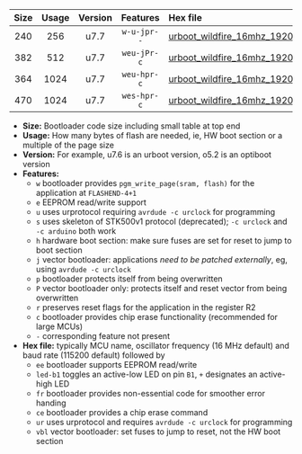 |Size|Usage|Version|Features|Hex file|
|:-:|:-:|:-:|:-:|:--|
|240|256|u7.7|`w-u-jpr--`|[urboot_wildfire_16mhz_19200bps_led+b5_ur_vbl.hex](https://raw.githubusercontent.com/stefanrueger/urboot.hex/main/boards/wildfire/fcpu_16mhz/19200_bps/urboot_wildfire_16mhz_19200bps_led+b5_ur_vbl.hex)|
|382|512|u7.7|`weu-jPr-c`|[urboot_wildfire_16mhz_19200bps_ee_led+b5_fr_ce_ur_vbl.hex](https://raw.githubusercontent.com/stefanrueger/urboot.hex/main/boards/wildfire/fcpu_16mhz/19200_bps/urboot_wildfire_16mhz_19200bps_ee_led+b5_fr_ce_ur_vbl.hex)|
|364|1024|u7.7|`weu-hpr-c`|[urboot_wildfire_16mhz_19200bps_ee_led+b5_fr_ce_ur.hex](https://raw.githubusercontent.com/stefanrueger/urboot.hex/main/boards/wildfire/fcpu_16mhz/19200_bps/urboot_wildfire_16mhz_19200bps_ee_led+b5_fr_ce_ur.hex)|
|470|1024|u7.7|`wes-hpr-c`|[urboot_wildfire_16mhz_19200bps_ee_led+b5_fr_ce.hex](https://raw.githubusercontent.com/stefanrueger/urboot.hex/main/boards/wildfire/fcpu_16mhz/19200_bps/urboot_wildfire_16mhz_19200bps_ee_led+b5_fr_ce.hex)|

- **Size:** Bootloader code size including small table at top end
- **Usage:** How many bytes of flash are needed, ie, HW boot section or a multiple of the page size
- **Version:** For example, u7.6 is an urboot version, o5.2 is an optiboot version
- **Features:**
  + `w` bootloader provides `pgm_write_page(sram, flash)` for the application at `FLASHEND-4+1`
  + `e` EEPROM read/write support
  + `u` uses urprotocol requiring `avrdude -c urclock` for programming
  + `s` uses skeleton of STK500v1 protocol (deprecated); `-c urclock` and `-c arduino` both work
  + `h` hardware boot section: make sure fuses are set for reset to jump to boot section
  + `j` vector bootloader: applications *need to be patched externally*, eg, using `avrdude -c urclock`
  + `p` bootloader protects itself from being overwritten
  + `P` vector bootloader only: protects itself and reset vector from being overwritten
  + `r` preserves reset flags for the application in the register R2
  + `c` bootloader provides chip erase functionality (recommended for large MCUs)
  + `-` corresponding feature not present
- **Hex file:** typically MCU name, oscillator frequency (16 MHz default) and baud rate (115200 default) followed by
  + `ee` bootloader supports EEPROM read/write
  + `led-b1` toggles an active-low LED on pin `B1`, `+` designates an active-high LED
  + `fr` bootloader provides non-essential code for smoother error handing
  + `ce` bootloader provides a chip erase command
  + `ur` uses urprotocol and requires `avrdude -c urclock` for programming
  + `vbl` vector bootloader: set fuses to jump to reset, not the HW boot section
